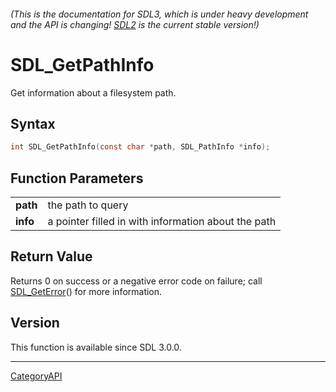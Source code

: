 ###### (This is the documentation for SDL3, which is under heavy development and the API is changing! [SDL2](https://wiki.libsdl.org/SDL2/) is the current stable version!)
# SDL_GetPathInfo

Get information about a filesystem path.

## Syntax

```c
int SDL_GetPathInfo(const char *path, SDL_PathInfo *info);

```

## Function Parameters

|              |                                                     |
| ------------ | --------------------------------------------------- |
| **path**     | the path to query                                   |
| **info**     | a pointer filled in with information about the path |

## Return Value

Returns 0 on success or a negative error code on failure; call
[SDL_GetError](SDL_GetError)() for more information.

## Version

This function is available since SDL 3.0.0.

----
[CategoryAPI](CategoryAPI)

